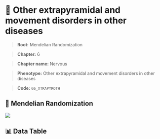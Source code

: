 # 🧪 Other extrapyramidal and movement disorders in other diseases

> **Root:** Mendelian Randomization

> **Chapter:** 6  

> **Chapter name:** Nervous

> **Phenotype:** Other extrapyramidal and movement disorders in other diseases  

> **Code:** `G6_XTRAPYROTH`

## 🧬 Mendelian Randomization  

<img src="/MR/Figures/Forward/G6_XTRAPYROTH.png"/>

## 📊 Data Table

<CsvTableMRF src="/public/MR/Data/Forward/G6_XTRAPYROTH.csv"/>
